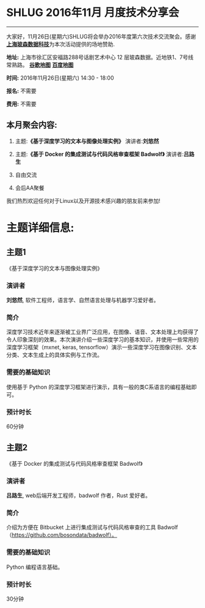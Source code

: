 # SHLUG 2016年11月 月度技术分享会
--------------------------------------------------------------------------------
大家好，11月26日(星期六)SHLUG将会举办2016年度第六次技术交流聚会。感谢[**上海玻森数据科技**](http://bosonnlp.com)为本次活动提供的场地赞助.


**地址:** 上海市徐汇区安福路288号话剧艺术中心 12 层玻森数据。近地铁1、7号线常熟路。 [**谷歌地图**](https://goo.gl/maps/Wj4532Bo6az) [**百度地图**](http://j.map.baidu.com/UI_Ak)


**时间:** 2016年11月26日(星期六) 14:30 - 18:00

**报名:** 不需要

**费用:** 不需要

本月聚会内容:
---------------
1. 主题:**《基于深度学习的文本与图像处理实例》** 演讲者:**刘悠然**

2. 主题:**《基于 Docker 的集成测试与代码风格审查框架 Badwolf》** 演讲者:**吕路生**

3. 自由交流

4. 会后AA聚餐

我们热烈欢迎任何对于Linux以及开源技术感兴趣的朋友前来参加!

# 主题详细信息:
## 主题1
《基于深度学习的文本与图像处理实例》

### 演讲者
**刘悠然**, 软件工程师，语言学、自然语言处理与机器学习爱好者。

### 简介
深度学习技术近年来逐渐被工业界广泛应用，在图像、语音、文本处理上均获得了令人印象深刻的效果。本次演讲介绍一些深度学习的基本知识，并使用一些常用的深度学习框架（mxnet, keras, tensorflow）演示一些深度学习在图像识别、文本分类、文本生成上的具体实例与工作流。

### 需要的基础知识
使用基于 Python 的深度学习框架进行演示，具有一般的类C系语言的编程基础即可。

### 预计时长
60分钟

## 主题2
《基于 Docker 的集成测试与代码风格审查框架 Badwolf》

### 演讲者
**吕路生**, web后端开发工程师，badwolf 作者，Rust 爱好者。

### 简介
介绍为方便在 Bitbucket 上进行集成测试与代码风格审查的工具 Badwolf（https://github.com/bosondata/badwolf）。 

### 需要的基础知识
Python 编程语言基础。

### 预计时长
30分钟
